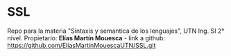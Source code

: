 # SSL
Repo para la materia "Sintaxis y semantica de los lenguajes", UTN Ing. SI 2° nivel. Propietario: **Elías Martín Mouesca** - link a github: https://github.com/EliasMartinMouescaUTN/SSL.git

